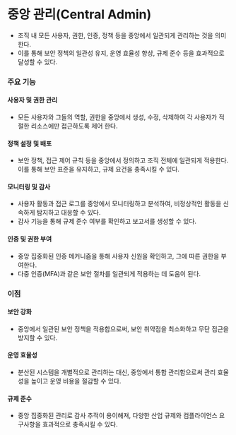 # 중앙 관리(Central Admin)
- 조직 내 모든 사용자, 권한, 인증, 정책 등을 중앙에서 일관되게 관리하는 것을 의미한다.
- 이를 통해 보안 정책의 일관성 유지, 운영 효율성 향상, 규제 준수 등을 효과적으로 달성할 수 있다.
### 주요 기능
#### 사용자 및 권한 관리
- 모든 사용자와 그들의 역할, 권한을 중앙에서 생성, 수정, 삭제하여 각 사용자가 적절한 리소스에만 접근하도록 제어 한다.
#### 정책 설정 및 배포
- 보안 정책, 접근 제어 규칙 등을 중앙에서 정의하고 조직 전체에 일관되게 적용한다. 이를 통해 보안 표준을 유지하고, 규제 요건을 충족시킬 수 있다.
#### 모니터링 및 감사
- 사용자 활동과 접근 로그를 중앙에서 모니터링하고 분석하여, 비정상적인 활동을 신속하게 탐지하고 대응할 수 있다.
- 감사 기능을 통해 규제 준수 여부를 확인하고 보고서를 생성할 수 있다.
#### 인증 및 권한 부여
- 중앙 집중화된 인증 메커니즘을 통해 사용자 신원을 확인하고, 그에 따른 권한을 부여한다.
- 다중 인증(MFA)과 같은 보안 절차를 일관되게 적용하는 데 도움이 된다.
### 이점
#### 보안 강화
- 중앙에서 일관된 보안 정책을 적용함으로써, 보안 취약점을 최소화하고 무단 접근을 방지할 수 있다.
#### 운영 효율성
- 분산된 시스템을 개별적으로 관리하는 대신, 중앙에서 통합 관리함으로써 관리 효율성을 높이고 운영 비용을 절감할 수 있다.
#### 규제 준수
- 중앙 집중화된 관리로 감사 추적이 용이해져, 다양한 산업 규제와 컴플라이언스 요구사항을 효과적으로 충족시킬 수 있다.